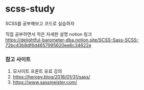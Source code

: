 # scss-study
SCSS를 공부해보고 코드로 실습하자

직접 공부하면서 적은 자세한 설명 notion 링크  
https://delightful-barometer-dba.notion.site/SCSS-Sass-SCSS-72bc43b8df6d4657995620ee6c34622e

### 참고 사이트
1. 모사이트 프론트 유료 강의
2. https://heropy.blog/2018/01/31/sass/
3. https://www.sassmeister.com/
